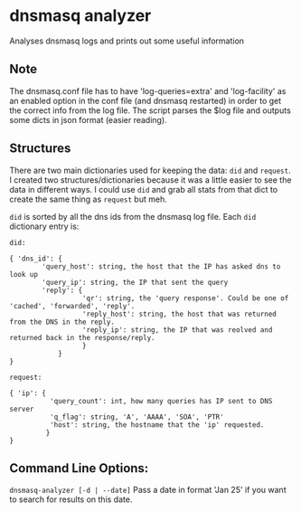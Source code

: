 # dnsmasq analyzer
Analyses dnsmasq logs and prints out some useful information 

## Note
The dnsmasq.conf file has to have 'log-queries=extra' and 'log-facility' as an enabled option in the conf file (and dnsmasq restarted) in order to get the correct info from the log file.
The script parses the $log file and outputs some dicts in json format (easier reading). 

## Structures
There are two main dictionaries used for keeping the data: ```did``` and ```request```. I created two structures/dictionaries because it was a little easier to see the data in different ways. I could use ```did``` and grab all stats from that dict to create the same thing as ```request``` but meh.

```did``` is sorted by all the dns ids from the dnsmasq log file. Each ```did``` dictionary entry is:

```did:```

    { 'dns_id': {
            'query_host': string, the host that the IP has asked dns to look up
            'query_ip': string, the IP that sent the query
            'reply': {  
                      'qr': string, the 'query response'. Could be one of 'cached', 'forwarded', 'reply'.
                      'reply_host': string, the host that was returned from the DNS in the reply.
                      'reply_ip': string, the IP that was reolved and returned back in the response/reply.
                      }
                }
    }

```request:```

    { 'ip': {
              'query_count': int, how many queries has IP sent to DNS server
              'q_flag': string, 'A', 'AAAA', 'SOA', 'PTR'
              'host': string, the hostname that the 'ip' requested.
             }
    }
## Command Line Options:

<code>dnsmasq-analyzer [-d | --date]</code> Pass a date in format 'Jan 25' if you want to search for results on this date.
